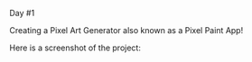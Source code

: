 Day #1

Creating a Pixel Art Generator also known as a Pixel Paint App!

Here is a screenshot of the project:
